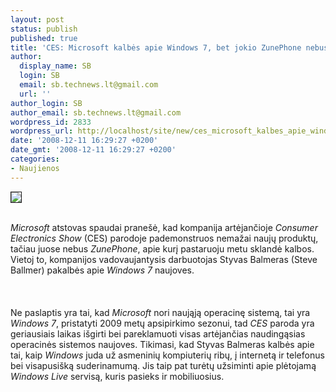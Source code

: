 ```yaml
---
layout: post
status: publish
published: true
title: 'CES: Microsoft kalbės apie Windows 7, bet jokio ZunePhone nebus'
author:
  display_name: SB
  login: SB
  email: sb.technews.lt@gmail.com
  url: ''
author_login: SB
author_email: sb.technews.lt@gmail.com
wordpress_id: 2833
wordpress_url: http://localhost/site/new/ces_microsoft_kalbes_apie_windows_7__bet_jokio_zunephone_nebus/
date: '2008-12-11 16:29:27 +0200'
date_gmt: '2008-12-11 16:29:27 +0200'
categories:
- Naujienos
---
```

<div class="imgright"><img src="http://tbn1.google.com/images?q=tbn:iODhsSZ4ewA1KM:http://www.casadomo.com/images/news/20071113_simo_2007_microsoft_stand.jpg" border="1"></div>
<p><br><i>Microsoft</i> atstovas spaudai pranešė, kad kompanija artėjančioje <i>Consumer Electronics Show</i> (CES) parodoje pademonstruos nemažai naujų produktų, tačiau juose nebus <i>ZunePhone</i>, apie kurį pastaruoju metu sklandė kalbos. Vietoj to, kompanijos vadovaujantysis darbuotojas Styvas Balmeras (Steve Ballmer) pakalbės apie <i>Windows 7</i> naujoves.<br />
<br><br />
<br>Ne paslaptis yra tai, kad <i>Microsoft</i> nori naująją operacinę sistemą, tai yra <i>Windows 7</i>, pristatyti 2009 metų apsipirkimo sezonui, tad <i>CES</i> paroda yra geriausiais laikas išgirti bei pareklamuoti visas artėjančias naudingąsias operacinės sistemos naujoves. Tikimasi, kad Styvas Balmeras kalbės apie tai, kaip <i>Windows</i> juda už asmeninių kompiuterių ribų, į internetą ir telefonus bei visapusišką suderinamumą. Jis taip pat turėtų užsiminti apie plėtojamą <i>Windows Live</i> servisą, kuris pasieks ir mobiliuosius.<br />
<br><br />
<br><br />
<br></p>
